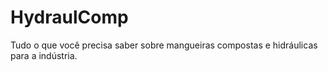 # HydraulComp
Tudo o que você precisa saber sobre mangueiras compostas e hidráulicas para a indústria.
